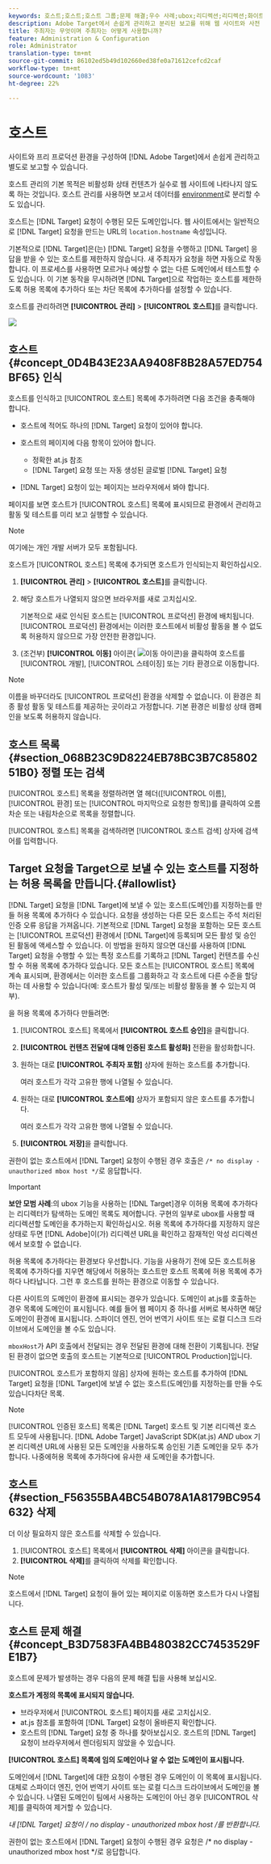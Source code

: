 ```yaml
---
keywords: 호스트;호스트;호스트 그룹;문제 해결;우수 사례;ubox;리디렉션;리디렉션;화이트 리스트;;차단 목록에 추가하다 blacklist;host;hosts;
description: Adobe Target에서 손쉽게 관리하고 분리된 보고를 위해 웹 사이트와 사전 제작 환경을 구성하는 방법을 살펴볼 수 있습니다.
title: 주최자는 무엇이며 주최자는 어떻게 사용합니까?
feature: Administration & Configuration
role: Administrator
translation-type: tm+mt
source-git-commit: 86102ed5b49d102660ed38fe0a71612cefcd2caf
workflow-type: tm+mt
source-wordcount: '1083'
ht-degree: 22%

---
```



# 호스트

사이트와 프리 프로덕션 환경을 구성하여 [!DNL Adobe Target]에서 손쉽게 관리하고 별도로 보고할 수 있습니다.

호스트 관리의 기본 목적은 비활성화 상태 컨텐츠가 실수로 웹 사이트에 나타나지 않도록 하는 것입니다. 호스트 관리를 사용하면 보고서 데이터를 [environment](/help/administrating-target/environments.md)로 분리할 수도 있습니다.

호스트는 [!DNL Target] 요청이 수행된 모든 도메인입니다. 웹 사이트에서는 일반적으로 [!DNL Target] 요청을 만드는 URL의 `location.hostname` 속성입니다.

기본적으로 [!DNL Target]은(는) [!DNL Target] 요청을 수행하고 [!DNL Target] 응답을 받을 수 있는 호스트를 제한하지 않습니다. 새 주최자가 요청을 하면 자동으로 작동합니다. 이 프로세스를 사용하면 모르거나 예상할 수 없는 다른 도메인에서 테스트할 수도 있습니다. 이 기본 동작을 무시하려면 [!DNL Target]으로 작업하는 호스트를 제한하도록 허용 목록에 추가하다 또는 차단 목록에 추가하다를 설정할 수 있습니다.

호스트를 관리하려면 **[!UICONTROL 관리]** > **[!UICONTROL 호스트]**&#x200B;를 클릭합니다.

![](assets/hosts_list.png)

## 호스트 {#concept_0D4B43E23AA9408F8B28A57ED754BF65} 인식

호스트를 인식하고 [!UICONTROL 호스트] 목록에 추가하려면 다음 조건을 충족해야 합니다.

* 호스트에 적어도 하나의 [!DNL Target] 요청이 있어야 합니다.
* 호스트의 페이지에 다음 항목이 있어야 합니다.

   * 정확한 at.js 참조
   * [!DNL Target] 요청 또는 자동 생성된 글로벌 [!DNL Target] 요청

* [!DNL Target] 요청이 있는 페이지는 브라우저에서 봐야 합니다.

페이지를 보면 호스트가 [!UICONTROL 호스트] 목록에 표시되므로 환경에서 관리하고 활동 및 테스트를 미리 보고 실행할 수 있습니다.

>[!NOTE]
>
>여기에는 개인 개발 서버가 모두 포함됩니다.

호스트가 [!UICONTROL 호스트] 목록에 추가되면 호스트가 인식되는지 확인하십시오.

1. **[!UICONTROL 관리]** > **[!UICONTROL 호스트]**&#x200B;를 클릭합니다.
1. 해당 호스트가 나열되지 않으면 브라우저를 새로 고치십시오.

   기본적으로 새로 인식된 호스트는 [!UICONTROL 프로덕션] 환경에 배치됩니다. [!UICONTROL 프로덕션] 환경에서는 이러한 호스트에서 비활성 활동을 볼 수 없도록 허용하지 않으므로 가장 안전한 환경입니다.

1. (조건부) **[!UICONTROL 이동]** 아이콘( ![이동 아이콘](/help/administrating-target/assets/icon-move.png))을 클릭하여 호스트를 [!UICONTROL 개발], [!UICONTROL 스테이징] 또는 기타 환경으로 이동합니다.

>[!NOTE]
>
>이름을 바꾸더라도 [!UICONTROL 프로덕션] 환경을 삭제할 수 없습니다. 이 환경은 최종 활성 활동 및 테스트를 제공하는 곳이라고 가정합니다. 기본 환경은 비활성 상태 캠페인을 보도록 허용하지 않습니다.

## 호스트 목록 {#section_068B23C9D8224EB78BC3B7C8580251B0} 정렬 또는 검색

[!UICONTROL 호스트] 목록을 정렬하려면 열 헤더([!UICONTROL 이름], [!UICONTROL 환경] 또는 [!UICONTROL 마지막으로 요청한 항목])를 클릭하여 오름차순 또는 내림차순으로 목록을 정렬합니다.

[!UICONTROL 호스트] 목록을 검색하려면 [!UICONTROL 호스트 검색] 상자에 검색어를 입력합니다.

## Target 요청을 Target으로 보낼 수 있는 호스트를 지정하는 허용 목록을 만듭니다.{#allowlist}

[!DNL Target] 요청을 [!DNL Target]에 보낼 수 있는 호스트(도메인)를 지정하는를 만들 허용 목록에 추가하다 수 있습니다. 요청을 생성하는 다른 모든 호스트는 주석 처리된 인증 오류 응답을 가져옵니다. 기본적으로 [!DNL Target] 요청을 포함하는 모든 호스트는 [!UICONTROL 프로덕션] 환경에서 [!DNL Target]에 등록되며 모든 활성 및 승인된 활동에 액세스할 수 있습니다. 이 방법을 원하지 않으면 대신를 사용하여 [!DNL Target] 요청을 수행할 수 있는 특정 호스트를 기록하고 [!DNL Target] 컨텐츠를 수신할 수 허용 목록에 추가하다 있습니다. 모든 호스트는 [!UICONTROL 호스트] 목록에 계속 표시되며, 환경에서는 이러한 호스트를 그룹화하고 각 호스트에 다른 수준을 할당하는 데 사용할 수 있습니다(예: 호스트가 활성 및/또는 비활성 활동을 볼 수 있는지 여부).

을 허용 목록에 추가하다 만들려면:

1. [!UICONTROL 호스트] 목록에서 **[!UICONTROL 호스트 승인]**&#x200B;을 클릭합니다.
1. **[!UICONTROL 컨텐츠 전달에 대해 인증된 호스트 활성화]** 전환을 활성화합니다.
1. 원하는 대로 **[!UICONTROL 주최자 포함]** 상자에 원하는 호스트를 추가합니다.

   여러 호스트가 각각 고유한 행에 나열될 수 있습니다.

1. 원하는 대로 **[!UICONTROL 호스트에]** 상자가 포함되지 않은 호스트를 추가합니다.

   여러 호스트가 각각 고유한 행에 나열될 수 있습니다.

1. **[!UICONTROL 저장]**&#x200B;을 클릭합니다.

권한이 없는 호스트에서 [!DNL Target] 요청이 수행된 경우 호출은 `/* no display - unauthorized mbox host */`로 응답합니다.

>[!IMPORTANT]
>
>**보안 모범 사례**:의 ubox 기능을 사용하는  [!DNL Target]경우 이허용 목록에 추가하다는 리디렉터가 탐색하는 도메인 목록도  [](/help/c-implementing-target/c-non-javascript-based-implementation/working-with-redirectors.md) 제어합니다. 구현의 일부로 ubox를 사용할 때 리디렉션할 도메인을 추가하는지 확인하십시오. 허용 목록에 추가하다를 지정하지 않은 상태로 두면 [!DNL Adobe]이(가) 리디렉션 URL을 확인하고 잠재적인 악성 리디렉션에서 보호할 수 없습니다.
>
>허용 목록에 추가하다는 환경보다 우선합니다. 기능을 사용하기 전에 모든 호스트허용 목록에 추가하다를 지우면 해당에서 허용하는 호스트만 호스트 목록에 허용 목록에 추가하다 나타납니다. 그런 후 호스트를 원하는 환경으로 이동할 수 있습니다.

다른 사이트의 도메인이 환경에 표시되는 경우가 있습니다. 도메인이 at.js를 호출하는 경우 목록에 도메인이 표시됩니다. 예를 들어 웹 페이지 중 하나를 서버로 복사하면 해당 도메인이 환경에 표시됩니다. 스파이더 엔진, 언어 번역기 사이트 또는 로컬 디스크 드라이브에서 도메인을 볼 수도 있습니다.

`mboxHost`가 API 호출에서 전달되는 경우 전달된 환경에 대해 전환이 기록됩니다. 전달된 환경이 없으면 호출의 호스트는 기본적으로 [!UICONTROL Production]입니다.

[!UICONTROL 호스트가 포함하지 않음] 상자에 원하는 호스트를 추가하여 [!DNL Target] 요청을 [!DNL Target]에 보낼 수 없는 호스트(도메인)를 지정하는를 만들 수도 있습니다차단 목록.

>[!NOTE]
>
>[!UICONTROL 인증된 호스트] 목록은 [!DNL Target] 호스트 및 기본 리디렉션 호스트 모두에 사용됩니다. [!DNL Adobe Target] JavaScript SDK(at.js) *AND* ubox 기본 리디렉션 URL에 사용된 모든 도메인을 사용하도록 승인된 기존 도메인을 모두 추가합니다. 나중에허용 목록에 추가하다에 유사한 새 도메인을 추가합니다.

## 호스트 {#section_F56355BA4BC54B078A1A8179BC954632} 삭제

더 이상 필요하지 않은 호스트를 삭제할 수 있습니다.

1. [!UICONTROL 호스트] 목록에서 **[!UICONTROL 삭제]** 아이콘을 클릭합니다.
1. **[!UICONTROL 삭제]**&#x200B;를 클릭하여 삭제를 확인합니다.

>[!NOTE]
>
>호스트에서 [!DNL Target] 요청이 들어 있는 페이지로 이동하면 호스트가 다시 나열됩니다.

## 호스트 문제 해결 {#concept_B3D7583FA4BB480382CC7453529FE1B7}

호스트에 문제가 발생하는 경우 다음의 문제 해결 팁을 사용해 보십시오.

**호스트가 계정의 목록에 표시되지 않습니다.**

* 브라우저에서 [!UICONTROL 호스트] 페이지를 새로 고치십시오.
* at.js 참조를 포함하여 [!DNL Target] 요청이 올바른지 확인합니다.
* 호스트의 [!DNL Target] 요청 중 하나를 찾아보십시오. 호스트의 [!DNL Target] 요청이 브라우저에서 렌더링되지 않았을 수 있습니다.

**[!UICONTROL 호스트] 목록에 임의 도메인이나 알 수 없는 도메인이 표시됩니다.**

도메인에서 [!DNL Target]에 대한 요청이 수행된 경우 도메인이 이 목록에 표시됩니다. 대체로 스파이더 엔진, 언어 번역기 사이트 또는 로컬 디스크 드라이브에서 도메인을 볼 수 있습니다. 나열된 도메인이 팀에서 사용하는 도메인이 아닌 경우 [!UICONTROL 삭제]를 클릭하여 제거할 수 있습니다.

**내  [!DNL Target] 요청이 /* no display - unauthorized mbox host */를 반환합니다.**

권한이 없는 호스트에서 [!DNL Target] 요청이 수행된 경우 요청은 /* no display - unauthorized mbox host */로 응답합니다.
